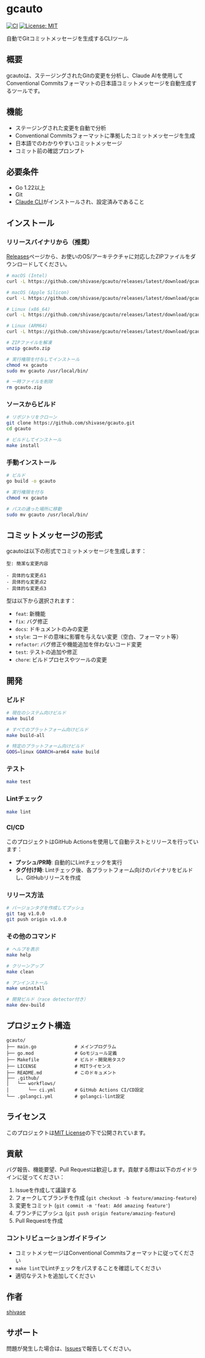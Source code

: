 # gcauto

[![CI](https://github.com/shivase/gcauto/actions/workflows/ci.yml/badge.svg)](https://github.com/shivase/gcauto/actions/workflows/ci.yml)
[![License: MIT](https://img.shields.io/badge/License-MIT-blue.svg)](https://opensource.org/licenses/MIT)

自動でGitコミットメッセージを生成するCLIツール

## 概要

gcautoは、ステージングされたGitの変更を分析し、Claude AIを使用してConventional Commitsフォーマットの日本語コミットメッセージを自動生成するツールです。

## 機能

- ステージングされた変更を自動で分析
- Conventional Commitsフォーマットに準拠したコミットメッセージを生成
- 日本語でのわかりやすいコミットメッセージ
- コミット前の確認プロンプト

## 必要条件

- Go 1.22以上
- Git
- [Claude CLI](https://docs.anthropic.com/claude/docs/claude-cli)がインストールされ、設定済みであること

## インストール

### リリースバイナリから（推奨）

[Releases](https://github.com/shivase/gcauto/releases)ページから、お使いのOS/アーキテクチャに対応したZIPファイルをダウンロードしてください。

```bash
# macOS (Intel)
curl -L https://github.com/shivase/gcauto/releases/latest/download/gcauto-darwin-amd64.zip -o gcauto.zip

# macOS (Apple Silicon)
curl -L https://github.com/shivase/gcauto/releases/latest/download/gcauto-darwin-arm64.zip -o gcauto.zip

# Linux (x86_64)
curl -L https://github.com/shivase/gcauto/releases/latest/download/gcauto-linux-amd64.zip -o gcauto.zip

# Linux (ARM64)
curl -L https://github.com/shivase/gcauto/releases/latest/download/gcauto-linux-arm64.zip -o gcauto.zip

# ZIPファイルを解凍
unzip gcauto.zip

# 実行権限を付与してインストール
chmod +x gcauto
sudo mv gcauto /usr/local/bin/

# 一時ファイルを削除
rm gcauto.zip
```

### ソースからビルド

```bash
# リポジトリをクローン
git clone https://github.com/shivase/gcauto.git
cd gcauto

# ビルドしてインストール
make install
```

### 手動インストール

```bash
# ビルド
go build -o gcauto

# 実行権限を付与
chmod +x gcauto

# パスの通った場所に移動
sudo mv gcauto /usr/local/bin/
```

## コミットメッセージの形式

gcautoは以下の形式でコミットメッセージを生成します：

```
型: 簡潔な変更内容

- 具体的な変更点1
- 具体的な変更点2
- 具体的な変更点3
```

型は以下から選択されます：
- `feat`: 新機能
- `fix`: バグ修正
- `docs`: ドキュメントのみの変更
- `style`: コードの意味に影響を与えない変更（空白、フォーマット等）
- `refactor`: バグ修正や機能追加を伴わないコード変更
- `test`: テストの追加や修正
- `chore`: ビルドプロセスやツールの変更

## 開発

### ビルド

```bash
# 現在のシステム向けビルド
make build

# すべてのプラットフォーム向けビルド
make build-all

# 特定のプラットフォーム向けビルド
GOOS=linux GOARCH=arm64 make build
```

### テスト

```bash
make test
```

### Lintチェック

```bash
make lint
```

### CI/CD

このプロジェクトはGitHub Actionsを使用して自動テストとリリースを行っています：

- **プッシュ/PR時**: 自動的にLintチェックを実行
- **タグ付け時**: Lintチェック後、各プラットフォーム向けのバイナリをビルドし、GitHubリリースを作成

### リリース方法

```bash
# バージョンタグを作成してプッシュ
git tag v1.0.0
git push origin v1.0.0
```

### その他のコマンド

```bash
# ヘルプを表示
make help

# クリーンアップ
make clean

# アンインストール
make uninstall

# 開発ビルド（race detector付き）
make dev-build
```

## プロジェクト構造

```
gcauto/
├── main.go              # メインプログラム
├── go.mod               # Goモジュール定義
├── Makefile             # ビルド・開発用タスク
├── LICENSE              # MITライセンス
├── README.md            # このドキュメント
├── .github/
│   └── workflows/
│       └── ci.yml       # GitHub Actions CI/CD設定
└── .golangci.yml        # golangci-lint設定
```

## ライセンス

このプロジェクトは[MIT License](LICENSE)の下で公開されています。

## 貢献

バグ報告、機能要望、Pull Requestは歓迎します。貢献する際は以下のガイドラインに従ってください：

1. Issueを作成して議論する
2. フォークしてブランチを作成 (`git checkout -b feature/amazing-feature`)
3. 変更をコミット (`git commit -m 'feat: Add amazing feature'`)
4. ブランチにプッシュ (`git push origin feature/amazing-feature`)
5. Pull Requestを作成

### コントリビューションガイドライン

- コミットメッセージはConventional Commitsフォーマットに従ってください
- `make lint`でLintチェックをパスすることを確認してください
- 適切なテストを追加してください

## 作者

[shivase](https://github.com/shivase)

## サポート

問題が発生した場合は、[Issues](https://github.com/shivase/gcauto/issues)で報告してください。
